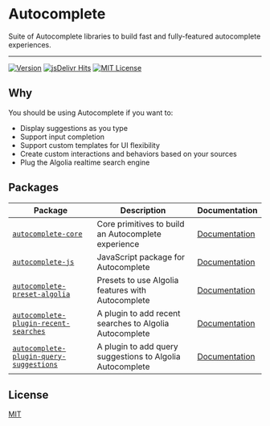 # Autocomplete

Suite of Autocomplete libraries to build fast and fully-featured autocomplete experiences.

---

[![Version](https://img.shields.io/npm/v/autocomplete.js.svg?style=flat-square)](https://www.npmjs.com/package/autocomplete.js) [![jsDelivr Hits](https://data.jsdelivr.com/v1/package/npm/autocomplete.js/badge?style=flat-square)](https://www.jsdelivr.com/package/npm/autocomplete.js) [![MIT License](https://img.shields.io/badge/License-MIT-green.svg?style=flat-square)](LICENSE)

## Why

You should be using Autocomplete if you want to:

- Display suggestions as you type
- Support input completion
- Support custom templates for UI flexibility
- Create custom interactions and behaviors based on your sources
- Plug the Algolia realtime search engine

## Packages

| Package | Description | Documentation |
| --- | --- | --- |
| [`autocomplete-core`](packages/autocomplete-core) | Core primitives to build an Autocomplete experience | [Documentation](https://algolia-autocomplete.netlify.app/docs/createAutocomplete) |
| [`autocomplete-js`](packages/autocomplete-js) | JavaScript package for Autocomplete | [Documentation](https://algolia-autocomplete.netlify.app/docs/autocomplete-js) |
| [`autocomplete-preset-algolia`](packages/autocomplete-preset-algolia) | Presets to use Algolia features with Autocomplete | [Documentation](https://algolia-autocomplete.netlify.app/docs/getAlgoliaHits) |
| [`autocomplete-plugin-recent-searches`](packages/autocomplete-plugin-recent-searches) | A plugin to add recent searches to Algolia Autocomplete | [Documentation](https://algolia-autocomplete.netlify.app/docs/createLocalStorageRecentSearchesPlugin) |
| [`autocomplete-plugin-query-suggestions`](packages/autocomplete-plugin-query-suggestions) | A plugin to add query suggestions to Algolia Autocomplete | [Documentation](https://algolia-autocomplete.netlify.app/docs/createQuerySuggestionsPlugin) |

## License

[MIT](LICENSE)
